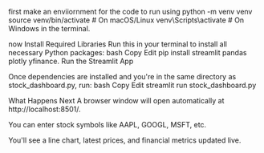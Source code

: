 first make an enviiornment for the code to run using python -m venv venv
source venv/bin/activate      # On macOS/Linux
venv\Scripts\activate         # On Windows
in the terminal.

now Install Required Libraries
Run this in your terminal to install all necessary Python packages:
bash
Copy
Edit
pip install streamlit pandas plotly yfinance.
Run the Streamlit App

Once dependencies are installed and you're in the same directory as stock_dashboard.py, run:
bash
Copy
Edit
streamlit run stock_dashboard.py

What Happens Next
A browser window will open automatically at http://localhost:8501/.

You can enter stock symbols like AAPL, GOOGL, MSFT, etc.

You'll see a line chart, latest prices, and financial metrics updated live.
